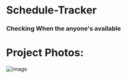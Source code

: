 # Schedule-Tracker
### Checking When the anyone's available

# Project Photos: 
![image](https://user-images.githubusercontent.com/90143712/193704796-cf2a3192-4038-48db-89e7-f64f3d97f29e.png)
